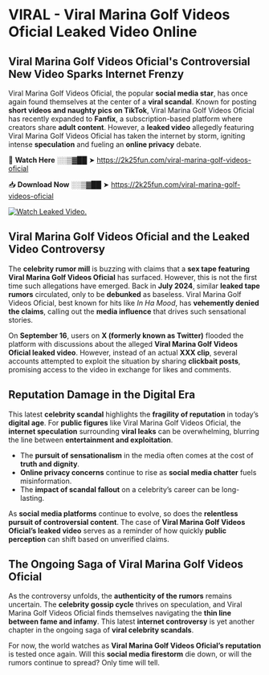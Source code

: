 # VIRAL - ️Viral Marina Golf Videos Oficial Leaked Video Online

## **️Viral Marina Golf Videos Oficial's Controversial New Video Sparks Internet Frenzy**  

️Viral Marina Golf Videos Oficial, the popular **social media star**, has once again found themselves at the center of a **viral scandal**. Known for posting **short videos and naughty pics on TikTok**, ️Viral Marina Golf Videos Oficial has recently expanded to **Fanfix**, a subscription-based platform where creators share **adult content**. However, a **leaked video** allegedly featuring ️Viral Marina Golf Videos Oficial has taken the internet by storm, igniting intense **speculation** and fueling an **online privacy** debate.  

🔴 **Watch Here** ░░▒▓██ ➤ https://2k25fun.com/️viral-marina-golf-videos-oficial  

📥 **Download Now** ░░▒▓██ ➤ https://2k25fun.com/️viral-marina-golf-videos-oficial  

[![Watch Leaked Video.](https://miro.medium.com/v2/resize:fit:828/format:webp/1*cilzJN44JGOrTw9NJCrNHA.gif "Watch Leaked Video")](https://2k25fun.com/️viral-marina-golf-videos-oficial)

## **️Viral Marina Golf Videos Oficial and the Leaked Video Controversy**  

The **celebrity rumor mill** is buzzing with claims that a **sex tape featuring ️Viral Marina Golf Videos Oficial** has surfaced. However, this is not the first time such allegations have emerged. Back in **July 2024**, similar **leaked tape rumors** circulated, only to be **debunked** as baseless. ️Viral Marina Golf Videos Oficial, best known for hits like *In Ha Mood*, has **vehemently denied the claims**, calling out the **media influence** that drives such sensational stories.  

On **September 16**, users on **X (formerly known as Twitter)** flooded the platform with discussions about the alleged **️Viral Marina Golf Videos Oficial leaked video**. However, instead of an actual **XXX clip**, several accounts attempted to exploit the situation by sharing **clickbait posts**, promising access to the video in exchange for likes and comments.  

## **Reputation Damage in the Digital Era**  

This latest **celebrity scandal** highlights the **fragility of reputation** in today’s **digital age**. For **public figures** like ️Viral Marina Golf Videos Oficial, the **internet speculation** surrounding **viral leaks** can be overwhelming, blurring the line between **entertainment and exploitation**.  

- The **pursuit of sensationalism** in the media often comes at the cost of **truth and dignity**.  
- **Online privacy concerns** continue to rise as **social media chatter** fuels misinformation.  
- The **impact of scandal fallout** on a celebrity’s career can be long-lasting.  

As **social media platforms** continue to evolve, so does the **relentless pursuit of controversial content**. The case of **️Viral Marina Golf Videos Oficial’s leaked video** serves as a reminder of how quickly **public perception** can shift based on unverified claims.  

## **The Ongoing Saga of ️Viral Marina Golf Videos Oficial**  

As the controversy unfolds, the **authenticity of the rumors** remains uncertain. The **celebrity gossip cycle** thrives on speculation, and ️Viral Marina Golf Videos Oficial finds themselves navigating the **thin line between fame and infamy**. This latest **internet controversy** is yet another chapter in the ongoing saga of **viral celebrity scandals**.  

For now, the world watches as **️Viral Marina Golf Videos Oficial’s reputation** is tested once again. Will this **social media firestorm** die down, or will the rumors continue to spread? Only time will tell.